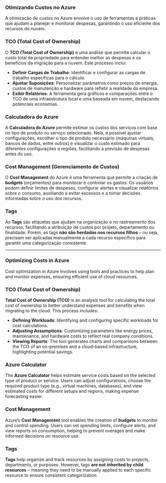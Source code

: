 ### **Otimizando Custos no Azure**

A otimização de custos no Azure envolve o uso de ferramentas e práticas que ajudam a planejar e monitorar despesas, garantindo o uso eficiente dos recursos de nuvem.

### **TCO (Total Cost of Ownership)**

O **TCO (Total Cost of Ownership)** é uma análise que permite calcular o custo total de propriedade para entender melhor as despesas e os benefícios da migração para a nuvem. Este processo inclui:

- **Definir Cargas de Trabalho**: Identificar e configurar as cargas de trabalho específicas para o cálculo.
- **Ajustar Suposições**: Personalizar parâmetros como preços de energia, custos de manutenção e hardware para refletir a realidade da empresa.
- **Exibir Relatórios**: A ferramenta gera gráficos e comparações entre o TCO de uma infraestrutura local e uma baseada em nuvem, destacando potenciais economias.

### **Calculadora do Azure**

A **Calculadora do Azure** permite estimar os custos dos serviços com base no tipo de produto ou serviço selecionado. Nela, é possível ajustar configurações, escolher o tipo de produto necessário (máquinas virtuais, bancos de dados, entre outros) e visualizar o custo estimado para diferentes configurações e regiões, facilitando a previsão de despesas antes do uso.

### **Cost Management (Gerenciamento de Custos)**

O **Cost Management** do Azure é uma ferramenta que permite a criação de **budgets** (orçamentos) para monitorar e controlar os gastos. Os usuários podem definir limites de despesas, configurar alertas e visualizar relatórios sobre o consumo, auxiliando a evitar excessos e a tomar decisões informadas sobre o uso dos recursos.

### **Tags**

As **Tags** são etiquetas que ajudam na organização e no rastreamento dos recursos, facilitando a atribuição de custos por projeto, departamento ou finalidade. Porém, as tags **não são herdadas nos recursos filhos** – ou seja, precisam ser aplicadas manualmente a cada recurso específico para garantir uma categorização consistente.

---

### **Optimizing Costs in Azure**

Cost optimization in Azure involves using tools and practices to help plan and monitor expenses, ensuring efficient use of cloud resources.

### **TCO (Total Cost of Ownership)**

**Total Cost of Ownership (TCO)** is an analysis tool for calculating the total cost of ownership to better understand expenses and benefits when migrating to the cloud. This process includes:

- **Defining Workloads**: Identifying and configuring specific workloads for cost calculations.
- **Adjusting Assumptions**: Customizing parameters like energy prices, maintenance, and hardware costs to reflect real company conditions.
- **Viewing Reports**: The tool generates charts and comparisons between the TCO of an on-premises and a cloud-based infrastructure, highlighting potential savings.

### **Azure Calculator**

The **Azure Calculator** helps estimate service costs based on the selected type of product or service. Users can adjust configurations, choose the required product type (e.g., virtual machines, databases), and view estimated costs for different setups and regions, making expense forecasting easier.

### **Cost Management**

Azure’s **Cost Management** tool enables the creation of **budgets** to monitor and control spending. Users can set spending limits, configure alerts, and view reports on consumption, helping to prevent overages and make informed decisions on resource use.

### **Tags**

**Tags** help organize and track resources by assigning costs to projects, departments, or purposes. However, tags **are not inherited by child resources** – meaning they need to be manually applied to each specific resource to ensure consistent categorization.
